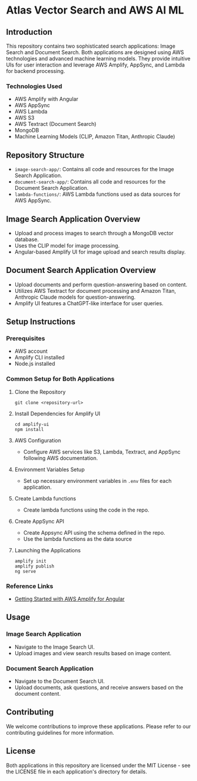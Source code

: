 
# Atlas Vector Search and AWS AI ML

## Introduction
This repository contains two sophisticated search applications: Image Search and Document Search. Both applications are designed using AWS technologies and advanced machine learning models. They provide intuitive UIs for user interaction and leverage AWS Amplify, AppSync, and Lambda for backend processing.

### Technologies Used
- AWS Amplify with Angular
- AWS AppSync
- AWS Lambda
- AWS S3
- AWS Textract (Document Search)
- MongoDB
- Machine Learning Models (CLIP, Amazon Titan, Anthropic Claude)

## Repository Structure
- `image-search-app/`: Contains all code and resources for the Image Search Application.
- `document-search-app/`: Contains all code and resources for the Document Search Application.
- `lambda-functions/`: AWS Lambda functions used as data sources for AWS AppSync.

## Image Search Application Overview
- Upload and process images to search through a MongoDB vector database.
- Uses the  CLIP model for image processing.
- Angular-based Amplify UI for image upload and search results display.

## Document Search Application Overview
- Upload documents and perform question-answering based on content.
- Utilizes AWS Textract for document processing and Amazon Titan, Anthropic Claude models for question-answering.
- Amplify UI features a ChatGPT-like interface for user queries.

## Setup Instructions
### Prerequisites
- AWS account
- Amplify CLI installed
- Node.js installed

### Common Setup for Both Applications
1. Clone the Repository
   ```
   git clone <repository-url>
   ```

2. Install Dependencies for Amplify UI
   ```
   cd amplify-ui
   npm install
   ```

3. AWS Configuration
   - Configure AWS services like S3, Lambda, Textract, and AppSync following AWS documentation.

4. Environment Variables Setup
   - Set up necessary environment variables in `.env` files for each application.

5. Create Lambda functions 
   - Create lambda functions using the code in the repo.   
   
6. Create AppSync API
   - Create Appsync API using the schema defined in the repo.
   - Use the lambda functions as the data source   

7. Launching the Applications
   ```
   amplify init
   amplify publish
   ng serve
   ```

### Reference Links
- [Getting Started with AWS Amplify for Angular](https://docs.amplify.aws/angular/start/getting-started/introduction/)

## Usage
### Image Search Application
- Navigate to the Image Search UI.
- Upload images and view search results based on image content.

### Document Search Application
- Navigate to the Document Search UI.
- Upload documents, ask questions, and receive answers based on the document content.

## Contributing
We welcome contributions to improve these applications. Please refer to our contributing guidelines for more information.

## License
Both applications in this repository are licensed under the MIT License - see the LICENSE file in each application's directory for details.
